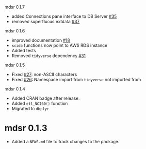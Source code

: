 mdsr 0.1.7

* added Connections pane interface to DB Server [#35](https://github.com/beanumber/mdsr/issues/35)
* removed superfluous extdata [#37](https://github.com/beanumber/mdsr/issues/37)

mdsr 0.1.6

* improved documentation [#18](https://github.com/beanumber/mdsr/issues/18)
* `scidb` functions now point to AWS RDS instance
* Added tests
* Removed `tidyverse` dependency [#31](https://github.com/beanumber/mdsr/issues/31)

mdsr 0.1.5

* Fixed [#27](https://github.com/beanumber/mdsr/issues/27): non-ASCII characters
* Fixed [#26](https://github.com/beanumber/mdsr/issues/26): Namespace import from `tidyverse` not imported from

mdsr 0.1.4

* Added CRAN badge after release.
* Added `etl_NCI60()` function
* Migrated to `dbplyr`

# mdsr 0.1.3

* Added a `NEWS.md` file to track changes to the package.



